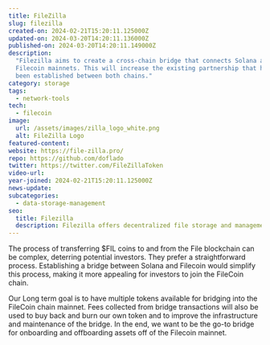 ```yaml
---
title: FileZilla
slug: filezilla
created-on: 2024-02-21T15:20:11.125000Z
updated-on: 2024-03-20T14:20:11.136000Z
published-on: 2024-03-20T14:20:11.149000Z
description:
  "Filezilla aims to create a cross-chain bridge that connects Solana and
  Filecoin mainnets. This will increase the existing partnership that has already
  been established between both chains."
category: storage
tags:
  - network-tools
tech:
  - filecoin
image:
  url: /assets/images/zilla_logo_white.png
  alt: FileZilla Logo
featured-content:
website: https://file-zilla.pro/
repo: https://github.com/doflado
twitter: https://twitter.com/FileZillaToken
video-url:
year-joined: 2024-02-21T15:20:11.125000Z
news-update:
subcategories:
  - data-storage-management
seo:
  title: Filezilla
  description: Filezilla offers decentralized file storage and management solutions.
---
```


The process of transferring $FIL coins to and from the File blockchain can be complex, deterring potential investors. They prefer a straightforward process. Establishing a bridge between Solana and Filecoin would simplify this process, making it more appealing for investors to join the FileCoin chain.

Our Long term goal is to have multiple tokens available for bridging into the FileCoin chain mainnet. Fees collected from bridge transactions will also be used to buy back and burn our own token and to improve the infrastructure and maintenance of the bridge. In the end, we want to be the go-to bridge for onboarding and offboarding assets off of the Filecoin mainnet.
